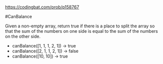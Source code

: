 https://codingbat.com/prob/p158767

#CanBalance


Given a non-empty array, return true if there is a place to split the array so that the sum of the numbers on one side is equal to the sum of the numbers on the other side.


* canBalance([1, 1, 1, 2, 1]) → true
* canBalance([2, 1, 1, 2, 1]) → false
* canBalance([10, 10]) → true